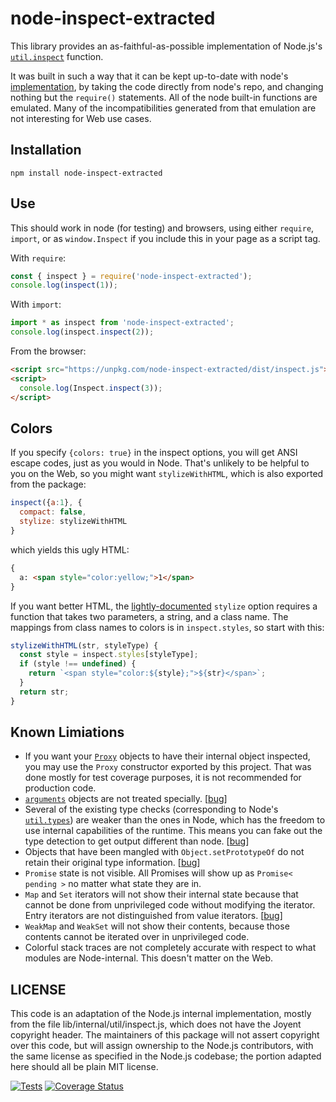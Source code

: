 # node-inspect-extracted

This library provides an as-faithful-as-possible implementation of Node.js's
[`util.inspect`](https://nodejs.org/api/util.html#util_util_inspect_object_options) function.

It was built in such a way that it can be kept up-to-date with node's
[implementation](https://github.com/nodejs/node/blob/master/lib/internal/util/inspect.js),
by taking the code directly from node's repo, and changing nothing but the
`require()` statements.  All of the node built-in functions are emulated.
Many of the incompatibilities generated from that emulation are not
interesting for Web use cases.

## Installation

    npm install node-inspect-extracted

## Use

This should work in node (for testing) and browsers, using either `require`, `import`, or as `window.Inspect` if you include this in your page as a script tag.

With `require`:

```js
const { inspect } = require('node-inspect-extracted');
console.log(inspect(1));
```

With `import`:

```js
import * as inspect from 'node-inspect-extracted';
console.log(inspect.inspect(2));
```

From the browser:

```html
<script src="https://unpkg.com/node-inspect-extracted/dist/inspect.js"></script>
<script>
  console.log(Inspect.inspect(3));
</script>
```

## Colors

If you specify `{colors: true}` in the inspect options, you will get ANSI
escape codes, just as you would in Node.  That's unlikely to be helpful to you
on the Web, so you might want `stylizeWithHTML`, which is also exported from the package:

```js
inspect({a:1}, {
  compact: false,
  stylize: stylizeWithHTML
}
```

which yields this ugly HTML:
```html
{
  a: <span style="color:yellow;">1</span>
}
```

If you want better HTML, the [lightly-documented](https://nodejs.org/api/util.html#util_custom_inspection_functions_on_objects) `stylize` option requires
a function that takes two parameters, a string, and a class name.  The mappings
from class names to colors is in `inspect.styles`, so start with this:

```js
stylizeWithHTML(str, styleType) {
  const style = inspect.styles[styleType];
  if (style !== undefined) {
    return `<span style="color:${style};">${str}</span>`;
  }
  return str;
}
```

## Known Limiations

 - If you want your
   [`Proxy`](https://developer.mozilla.org/en-US/docs/Web/JavaScript/Reference/Global_Objects/Proxy)
   objects to have their internal object inspected, you may use the `Proxy`
   constructor exported by this project.  That was done mostly for test coverage
   purposes, it is not recommended for production code.
 - [`arguments`](https://developer.mozilla.org/en-US/docs/Web/JavaScript/Reference/Functions/arguments)
   objects are not treated specially.
   [[bug](https://github.com/hildjj/node-inspect-extracted/issues/1)]
 - Several of the existing type checks (corresponding to Node's
   [`util.types`](https://nodejs.org/api/util.html#util_util_types)) are
   weaker than the ones in Node, which has the freedom to use internal
   capabilities of the runtime.  This means you can fake out the type
   detection to get output different than node.
   [[bug](https://github.com/hildjj/node-inspect-extracted/issues/2)]
 - Objects that have been mangled with `Object.setPrototypeOf`
   do not retain their original type information.
   [[bug](https://github.com/hildjj/node-inspect-extracted/issues/3)]
 - `Promise` state is not visible.  All Promises will show up as
   `Promise< pending >` no matter what state they are in.
 - `Map` and `Set` iterators will not show their internal state because that
   cannot be done from unprivileged code without modifying the iterator.
   Entry iterators are not distinguished from value iterators.
   [[bug](https://github.com/hildjj/node-inspect-extracted/issues/4)]
 - `WeakMap` and `WeakSet` will not show their contents, because those contents
   cannot be iterated over in unprivileged code.
 - Colorful stack traces are not completely accurate with respect to what
   modules are Node-internal.  This doesn't matter on the Web.

## LICENSE

This code is an adaptation of the Node.js internal implementation, mostly from
the file lib/internal/util/inspect.js, which does not have the Joyent
copyright header.  The maintainers of this package will not assert copyright
over this code, but will assign ownership to the Node.js contributors, with
the same license as specified in the Node.js codebase; the portion adapted
here should all be plain MIT license.

[![Tests](https://github.com/hildjj/node-inspect-extracted/workflows/Tests/badge.svg)](https://github.com/hildjj/node-inspect-extracted/actions?query=workflow%3ATests)
[![Coverage Status](https://coveralls.io/repos/github/hildjj/node-inspect-extracted/badge.svg?branch=master)](https://coveralls.io/github/hildjj/node-inspect-extracted?branch=master)

